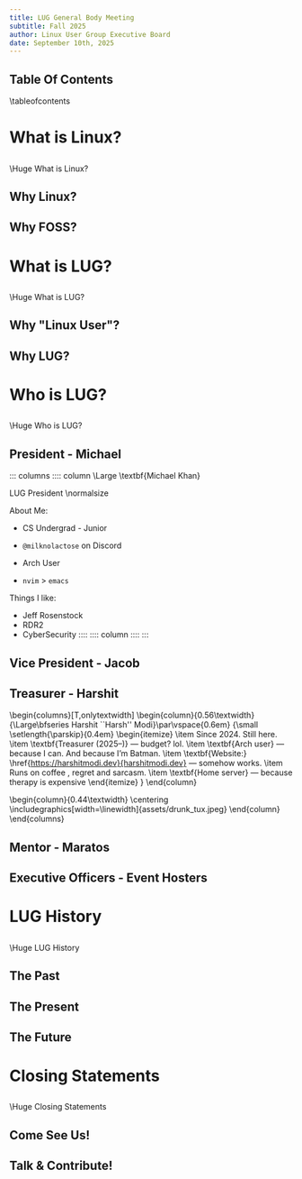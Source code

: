 ```yaml
---
title: LUG General Body Meeting 
subtitle: Fall 2025 
author: Linux User Group Executive Board
date: September 10th, 2025
---
```


## Table Of Contents
\tableofcontents

# What is Linux?

##
\Huge What is Linux?

## Why Linux?

## Why FOSS?

# What is LUG?

## 
\Huge What is LUG?

## Why "Linux User"?

## Why LUG?

# Who is LUG?

## 
\Huge Who is LUG?

## President - Michael

::: columns
:::: column
\Large \textbf{Michael Khan}

LUG President
\normalsize

About Me:

- CS Undergrad - Junior

- `@milknolactose` on Discord

- Arch User

- `nvim` > `emacs`

Things I like:

  - Jeff Rosenstock
  - RDR2
  - CyberSecurity
::::
:::: column
::::
:::

## Vice President - Jacob

## Treasurer - Harshit

\begin{columns}[T,onlytextwidth]
  \begin{column}{0.56\textwidth}
    {\Large\bfseries Harshit ``Harsh'' Modi}\par\vspace{0.6em}
    {\small
    \setlength{\parskip}{0.4em}
    \begin{itemize}
      \item Since 2024. Still here.
      \item \textbf{Treasurer (2025–)} — budget? lol.
      \item \textbf{Arch user} — because I can. And because I’m Batman.
      \item \textbf{Website:} \href{https://harshitmodi.dev}{harshitmodi.dev} — somehow works.
      \item Runs on coffee , regret and sarcasm.
      \item \textbf{Home server} — because therapy is expensive
    \end{itemize}
    }
  \end{column}

  \begin{column}{0.44\textwidth}
    \centering
    \includegraphics[width=\linewidth]{assets/drunk_tux.jpeg}
  \end{column}
\end{columns}


## Mentor - Maratos

## Executive Officers - Event Hosters

# LUG History

## 
\Huge LUG History

## The Past

## The Present

## The Future

# Closing Statements

## 
\Huge Closing Statements

## Come See Us!

## Talk & Contribute!

